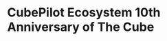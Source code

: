 # CubePilot Ecosystem 10th Anniversary of The Cube



<figure><img src="../.gitbook/assets/CubePilot Ecosystem 10th Anniversary of The Cube.jpg" alt=""><figcaption></figcaption></figure>
